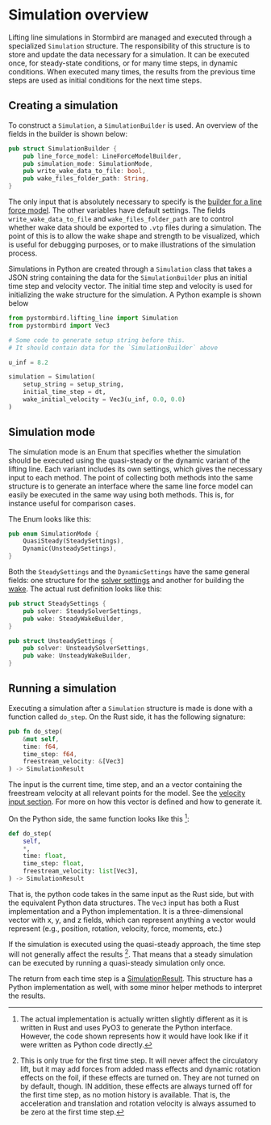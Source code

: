 # Simulation overview

Lifting line simulations in Stormbird are managed and executed through a specialized `Simulation` structure. The responsibility of this structure is to store and update the data necessary for a simulation. It can be executed once, for steady-state conditions, or for many time steps, in dynamic conditions. When executed many times, the results from the previous time steps are used as initial conditions for the next time steps. 

## Creating a simulation

To construct a `Simulation`, a `SimulationBuilder` is used. An overview of the fields in the builder is shown below:

```rust
pub struct SimulationBuilder {
    pub line_force_model: LineForceModelBuilder,
    pub simulation_mode: SimulationMode,
    pub write_wake_data_to_file: bool,
    pub wake_files_folder_path: String,
}
```

The only input that is absolutely necessary to specify is the [builder for a line force model](./../line_model/building_line_model.md). The other variables have default settings. The fields `write_wake_data_to_file` and `wake_files_folder_path` are to control whether wake data should be exported to `.vtp` files during a simulation. The point of this is to allow the wake shape and strength to be visualized, which is useful for debugging purposes, or to make illustrations of the simulation process.

Simulations in Python are created through a `Simulation` class that takes a JSON string containing the  data for the `SimulationBuilder` plus an initial time step and velocity vector. The initial time step and velocity is used for initializing the wake structure for the simulation. A Python example is shown below

```python
from pystormbird.lifting_line import Simulation
from pystormbird import Vec3

# Some code to generate setup string before this. 
# It should contain data for the `SimulationBuilder` above

u_inf = 8.2

simulation = Simulation(
    setup_string = setup_string,
    initial_time_step = dt,
    wake_initial_velocity = Vec3(u_inf, 0.0, 0.0)
)
```

## Simulation mode
The simulation mode is an Enum that specifies whether the simulation should be executed using the quasi-steady or the dynamic variant of the lifting line. Each variant includes its own settings, which gives the necessary input to each method. The point of collecting both methods into the same structure is to generate an interface where the same line force model can easily be executed in the same way using both methods. This is, for instance useful for comparison cases. 

The Enum looks like this:

```rust
pub enum SimulationMode {
    QuasiSteady(SteadySettings),
    Dynamic(UnsteadySettings),
}
```

Both the `SteadySettings` and the `DynamicSettings` have the same general fields: one structure for the [solver settings](./solver_settings.md) and another for building the [wake](./wake_builders.md). The actual rust definition looks like this:

```rust
pub struct SteadySettings {
    pub solver: SteadySolverSettings,
    pub wake: SteadyWakeBuilder,
}

pub struct UnsteadySettings {
    pub solver: UnsteadySolverSettings,
    pub wake: UnsteadyWakeBuilder,
}
```

## Running a simulation
Executing a simulation after a `Simulation` structure is made is done with a function called `do_step`. On the Rust side, it has the following signature: 

```rust
pub fn do_step(
    &mut self, 
    time: f64,
    time_step: f64,
    freestream_velocity: &[Vec3]
) -> SimulationResult
```

The input is the current time, time step, and an a vector containing the freestream velocity at all relevant points for the model. See the [velocity input section](./velocity_input.md). For more on how this vector is defined and how to generate it.

On the Python side, the same function looks like this [^note1]:

```python
def do_step(
    self,
    *,
    time: float, 
    time_step: float,
    freestream_velocity: list[Vec3],
) -> SimulationResult
```

That is, the python code takes in the same input as the Rust side, but with the equivalent Python data structures. The `Vec3` input has both a Rust implementation and a Python implementation. It is a three-dimensional vector with x, y, and z fields, which can represent anything a vector would represent (e.g., position, rotation, velocity, force, moments, etc.)

If the simulation is executed using the quasi-steady approach, the time step will not generally affect the results [^note2]. That means that a steady simulation can be executed by running a quasi-steady simulation only once.

The return from each time step is a [SimulationResult](./../line_model/results.md). This structure has a Python implementation as well, with some minor helper methods to interpret the results. 

[^note1]: The actual implementation is actually written slightly different as it is written in Rust and uses PyO3 to generate the Python interface. However, the code shown represents how it would have look like if it were written as Python code directly.

[^note2]: This is only true for the first time step. It will never affect the circulatory lift, but it may add forces from added mass effects and dynamic rotation effects on the foil, if these effects are turned on. They are not turned on by default, though. IN addition, these effects are always turned off for the first time step, as no motion history is available. That is, the acceleration and translation and rotation velocity is always assumed to be zero at the first time step.


